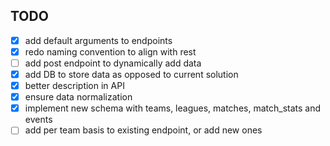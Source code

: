 ## TODO

- [x] add default arguments to endpoints 
- [x] redo naming convention to align with rest
- [ ] add post endpoint to dynamically add data
- [x] add DB to store data as opposed to current solution
- [x] better description in API
- [x] ensure data normalization
- [x] implement new schema with teams, leagues, matches, match_stats and events
- [ ] add per team basis to existing endpoint, or add new ones